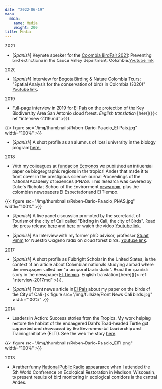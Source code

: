 ```yaml
---
date: "2022-06-19"
menu:
  main:
    name: Media
    weight: 200
title: Media
---
```

2021
* [*Spanish*] Keynote speaker for the [Colombia BirdFair 2021](https://colombiabirdfair.com/): Preventing bird extinctions in the Cauca Valley department, Colombia.[Youtube link](https://www.youtube.com/watch?v=Oj5sEeNBjyo&t=4s)


2020
* [*Spanish*] Interview for Bogota Birding & Nature Colombia Tours: "Spatial Analysis for the conservation of birds in Colombia (2020)" [Youtube link](https://www.youtube.com/watch?v=EhRLvSrBdz0&t=1s).

2019
* Full-page interview in 2019 for [El Pais](https://www.pressreader.com/colombia/el-pais-de-cali/20191116/282578789873184) on the protection of the Key Biodiversity Area San Antonio cloud forest. *English translation* [here]({{< ref "interview-2019.md" >}}).

{{< figure src="/img/thumbnails/Ruben-Dario-Palacio_El-Pais.jpg" width="100%" >}}

* [*Spanish*] A short profile as an alumnus of Icesi university in the biology program [here.](https://calibuenasnoticias.com/2019/03/26/egresado-que-contribuye-a-la-conservacion-de-la-biodiversidad/)

2018
* With my colleagues at [Fundacion Ecotonos](http://www.ecotonos.org) we published an influential paper on biogeographic regions in the tropical Andes that made it to front cover in the prestigious science journal Proceedings of the National Academy of Sciences (PNAS). This research was covered by Duke's Nicholas School of the Environment [newsroom](https://nicholas.duke.edu/news/new-study-reveals-how-complex-biodiversity-tropical-andes-came-be), plus the colombian newspapers [El Espectador](https://www.elespectador.com/noticias/ciencia/el-parche-caleno-que-publico-un-estudio-de-talla-mundial/) and [El Tiempo](https://www.eltiempo.com/datos/cientificos-calenos-publican-investigacion-sobre-fauna-en-pna-246768).

{{< figure src="/img/thumbnails/Ruben-Dario-Palacio_PNAS.jpg" width="100%" >}}


* [*Spanish*] A live panel discussion promoted by the secretariat of Tourism of the city of Cali called "Birding in Cali, the city of Birds". Read the press release [here](https://www.cali.gov.co/turismo/publicaciones/141540/descubre-el-paraiso-de-aves-que-tiene-cali-con-el-conversatorio-de-naturaleza-de-la-secretaria-de-turismo/) and [here](https://noticias.caracoltv.com/valle/expertos-llegan-pajareando-a-cali-para-resaltar-riqueza-de-la-ciudad-en-cuanto-a-presencia-de-aves) or watch the video [Youtube link](https://www.youtube.com/watch?v=u5UYLPKnDGc).

* [*Spanish*] An Interview with my former phD advisor, professor [Stuart Pimm](https://nicholas.duke.edu/people/faculty/pimm) for Nuestro Oxigeno radio on cloud forest birds. [Youtube link](https://www.youtube.com/watch?v=utJ8vvvcV-s).

2017
* [*Spanish*] A short profile  as Fulbright Scholar in the United States, in the context of an article about Colombian nationals studying abroad where the newspaper called me "a temporal brain drain". Read the spanish story in the newspaper [El Tiempo](https://www.eltiempo.com/datos/cuantos-colombianos-profesionales-hay-en-el-extranjero-139704). English translation [here]({{< ref "interview-2017.md" >}}).

* [*Spanish*] Front news article in [El Pais](https://www.elpais.com.co/contenido/cali-es-la-ciudad-con-mas-variedad-de-aves-en-colombia-cuantas-de-estas-especies-conoces.html) about my paper on the birds of the City of Cali
{{< figure src="/img/fullsize/Front News Cali birds.jpg" width="100%" >}}

2014
* Leaders in Action: Success stories from the Tropics. My work helping restore the habitat of the endangered Dahl’s Toad-headed Turtle got supported and showcased by the Environmental Leadership and Training Initiative (ELTI). See the web the story [here](https://elti.yale.edu/our-stories/turtle-habitat-restoration-colombia-receives-global-attention).

{{< figure src="/img/thumbnails/Ruben-Dario-Palacio_ElTI.png" width="100%" >}}

2013
* A rather funny [National Public Radio](https://www.wuwm.com/post/madison-hosts-global-conference-ecological-restoration#stream/0) appearance when I attended  the 5th World Conference on Ecological Restoration in Madison, Wisconsin, to present results of bird monitoring in ecological corridors in the central Andes.

